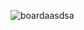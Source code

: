 
![boardaasdsa](https://github.com/joaopedro-xy/joaopedro-xy/assets/85851014/43751182-1329-4354-8c2e-a56cb335f963)
